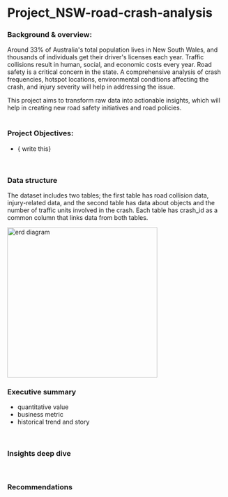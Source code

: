# Project_NSW-road-crash-analysis

### Background & overview:
Around 33% of Australia's total population lives in New South Wales, and thousands of individuals get their driver's licenses each year. Traffic collisions result in human, social, and economic costs every year. Road safety is a critical concern in the state. A comprehensive analysis of crash frequencies, hotspot locations, environmental conditions affecting the crash, and injury severity will help in addressing the issue.

This project aims to transform raw data into actionable insights, which will help in creating new road safety initiatives and road policies.  
<br>
### Project Objectives:
- { write this} 
<br>

### Data structure
The dataset includes two tables; the first table has road collision data, injury-related data, and the second table has data about objects and the number of traffic units involved in the crash. Each table has crash_id as a common column that links data from both tables. <br> 

<img width="344" alt="erd diagram" src="https://github.com/user-attachments/assets/b2ce363e-61f2-4415-bfa6-7eb6cdf77c71" />
<br>

### Executive summary
- quantitative value
- business metric
- historical trend and story
<br>

### Insights deep dive
<br>

### Recommendations
<br>
